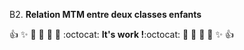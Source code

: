 B2. **Relation MTM entre deux classes enfants**

:+1: :sparkles: :camel: :tada: :rocket: :metal: :octocat: **It's work !**:octocat: :metal: :rocket: :tada: :camel: :sparkles: :+1:      
